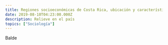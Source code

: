 ```yaml
---
title: Regiones socioeconómicas de Costa Rica, ubicación y características.
date: 2019-08-10T04:23:00.000Z
description: Relieve en el país
topics: ["Sociología"]
---
```


Balde
